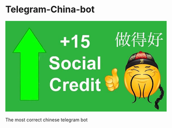# Telegram-China-bot
![alt text](https://raw.githubusercontent.com/Alevettt/Telegram-China-bot/main/readme/img.jpg?raw=true)

The most correct chinese telegram bot
